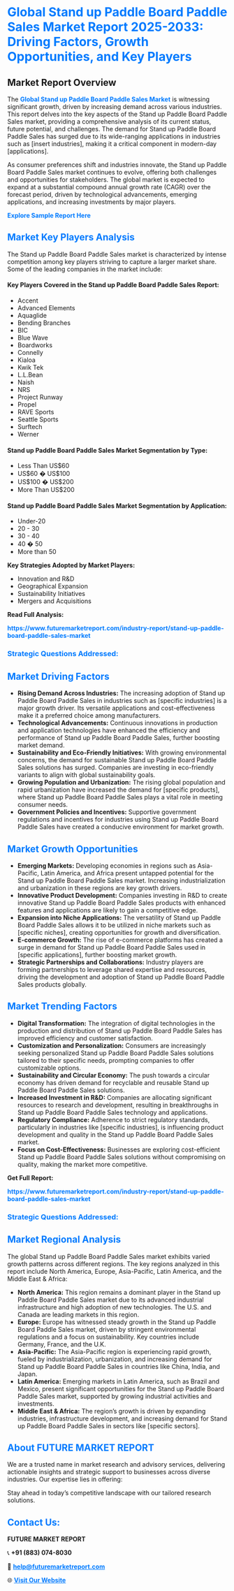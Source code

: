<h1 style="color: #007BFF;">Global Stand up Paddle Board Paddle Sales Market Report 2025-2033: Driving Factors, Growth Opportunities, and Key Players</h1>

<section id="overview">
<h2>Market Report Overview</h2>
<p>The <a href="https://www.futuremarketreport.com/industry-report/stand-up-paddle-board-paddle-sales-market" style="color: #007BFF; text-decoration: none;"><strong>Global Stand up Paddle Board Paddle Sales Market</strong></a> is witnessing significant growth, driven by increasing demand across various industries. This report delves into the key aspects of the Stand up Paddle Board Paddle Sales market, providing a comprehensive analysis of its current status, future potential, and challenges. The demand for Stand up Paddle Board Paddle Sales has surged due to its wide-ranging applications in industries such as [insert industries], making it a critical component in modern-day [applications].</p>
<p>As consumer preferences shift and industries innovate, the Stand up Paddle Board Paddle Sales market continues to evolve, offering both challenges and opportunities for stakeholders. The global market is expected to expand at a substantial compound annual growth rate (CAGR) over the forecast period, driven by technological advancements, emerging applications, and increasing investments by major players.</p>
</section>

<section id="overview">
<p><a href="https://www.futuremarketreport.com/request-sample/reportId=109584" style="color: #007BFF; text-decoration: none;"><strong>Explore Sample Report Here</strong></a></p>
</section>

<section id="key-players">
<h2 style="color: #007BFF;">Market Key Players Analysis</h2>
<p>The Stand up Paddle Board Paddle Sales market is characterized by intense competition among key players striving to capture a larger market share. Some of the leading companies in the market include:</p>
<h4>Key Players Covered in the Stand up Paddle Board Paddle Sales Report:</h4>
<ul><li>Accent</li><li>Advanced Elements</li><li>Aquaglide</li><li>Bending Branches</li><li>BIC</li><li>Blue Wave</li><li>Boardworks</li><li>Connelly</li><li>Kialoa</li><li>Kwik Tek</li><li>L.L.Bean</li><li>Naish</li><li>NRS</li><li>Project Runway</li><li>Propel</li><li>RAVE Sports</li><li>Seattle Sports</li><li>Surftech</li><li>Werner</li></ul>
<h4>Stand up Paddle Board Paddle Sales Market Segmentation by Type:</h4>
<ul><li>Less Than US$60</li><li>US$60 � US$100</li><li>US$100 � US$200</li><li>More Than US$200</li></ul>

<h4>Stand up Paddle Board Paddle Sales Market Segmentation by Application:</h4>
<ul><li>Under-20</li><li>20 - 30</li><li>30 - 40</li><li>40 � 50</li><li>More than 50</li></ul>
<p><strong>Key Strategies Adopted by Market Players:</strong></p>
<ul>
<li>Innovation and R&D</li>
<li>Geographical Expansion</li>
<li>Sustainability Initiatives</li>
<li>Mergers and Acquisitions</li>
</ul>
</section>

<section>
<p><strong>Read Full Analysis: </strong></p><a href="https://www.futuremarketreport.com/industry-report/stand-up-paddle-board-paddle-sales-market" style="color: #007BFF; text-decoration: none;"><strong>https://www.futuremarketreport.com/industry-report/stand-up-paddle-board-paddle-sales-market</strong></a>
<h3 style="color: #007BFF;">Strategic Questions Addressed:</h3>
</section>

<section id="driving-factors">
<h2 style="color: #007BFF;">Market Driving Factors</h2>
<ul>
<li><strong>Rising Demand Across Industries:</strong> The increasing adoption of Stand up Paddle Board Paddle Sales in industries such as [specific industries] is a major growth driver. Its versatile applications and cost-effectiveness make it a preferred choice among manufacturers.</li>
<li><strong>Technological Advancements:</strong> Continuous innovations in production and application technologies have enhanced the efficiency and performance of Stand up Paddle Board Paddle Sales, further boosting market demand.</li>
<li><strong>Sustainability and Eco-Friendly Initiatives:</strong> With growing environmental concerns, the demand for sustainable Stand up Paddle Board Paddle Sales solutions has surged. Companies are investing in eco-friendly variants to align with global sustainability goals.</li>
<li><strong>Growing Population and Urbanization:</strong> The rising global population and rapid urbanization have increased the demand for [specific products], where Stand up Paddle Board Paddle Sales plays a vital role in meeting consumer needs.</li>
<li><strong>Government Policies and Incentives:</strong> Supportive government regulations and incentives for industries using Stand up Paddle Board Paddle Sales have created a conducive environment for market growth.</li>
</ul>
</section>

<section id="growth-opportunities">
<h2 style="color: #007BFF;">Market Growth Opportunities</h2>
<ul>
<li><strong>Emerging Markets:</strong> Developing economies in regions such as Asia-Pacific, Latin America, and Africa present untapped potential for the Stand up Paddle Board Paddle Sales market. Increasing industrialization and urbanization in these regions are key growth drivers.</li>
<li><strong>Innovative Product Development:</strong> Companies investing in R&D to create innovative Stand up Paddle Board Paddle Sales products with enhanced features and applications are likely to gain a competitive edge.</li>
<li><strong>Expansion into Niche Applications:</strong> The versatility of Stand up Paddle Board Paddle Sales allows it to be utilized in niche markets such as [specific niches], creating opportunities for growth and diversification.</li>
<li><strong>E-commerce Growth:</strong> The rise of e-commerce platforms has created a surge in demand for Stand up Paddle Board Paddle Sales used in [specific applications], further boosting market growth.</li>
<li><strong>Strategic Partnerships and Collaborations:</strong> Industry players are forming partnerships to leverage shared expertise and resources, driving the development and adoption of Stand up Paddle Board Paddle Sales products globally.</li>
</ul>
</section>

<section id="trending-factors">
<h2 style="color: #007BFF;">Market Trending Factors</h2>
<ul>
<li><strong>Digital Transformation:</strong> The integration of digital technologies in the production and distribution of Stand up Paddle Board Paddle Sales has improved efficiency and customer satisfaction.</li>
<li><strong>Customization and Personalization:</strong> Consumers are increasingly seeking personalized Stand up Paddle Board Paddle Sales solutions tailored to their specific needs, prompting companies to offer customizable options.</li>
<li><strong>Sustainability and Circular Economy:</strong> The push towards a circular economy has driven demand for recyclable and reusable Stand up Paddle Board Paddle Sales solutions.</li>
<li><strong>Increased Investment in R&D:</strong> Companies are allocating significant resources to research and development, resulting in breakthroughs in Stand up Paddle Board Paddle Sales technology and applications.</li>
<li><strong>Regulatory Compliance:</strong> Adherence to strict regulatory standards, particularly in industries like [specific industries], is influencing product development and quality in the Stand up Paddle Board Paddle Sales market.</li>
<li><strong>Focus on Cost-Effectiveness:</strong> Businesses are exploring cost-efficient Stand up Paddle Board Paddle Sales solutions without compromising on quality, making the market more competitive.</li>
</ul>
</section>

<section>
<p><strong>Get Full Report: </strong></p><a href="https://www.futuremarketreport.com/industry-report/stand-up-paddle-board-paddle-sales-market" style="color: #007BFF; text-decoration: none;"><strong>https://www.futuremarketreport.com/industry-report/stand-up-paddle-board-paddle-sales-market</strong></a>
<h3 style="color: #007BFF;">Strategic Questions Addressed:</h3>
</section>


<section id="regional-analysis">
<h2 style="color: #007BFF;">Market Regional Analysis</h2>
<p>The global Stand up Paddle Board Paddle Sales market exhibits varied growth patterns across different regions. The key regions analyzed in this report include North America, Europe, Asia-Pacific, Latin America, and the Middle East & Africa:</p>
<ul>
<li><strong>North America:</strong> This region remains a dominant player in the Stand up Paddle Board Paddle Sales market due to its advanced industrial infrastructure and high adoption of new technologies. The U.S. and Canada are leading markets in this region.</li>
<li><strong>Europe:</strong> Europe has witnessed steady growth in the Stand up Paddle Board Paddle Sales market, driven by stringent environmental regulations and a focus on sustainability. Key countries include Germany, France, and the U.K.</li>
<li><strong>Asia-Pacific:</strong> The Asia-Pacific region is experiencing rapid growth, fueled by industrialization, urbanization, and increasing demand for Stand up Paddle Board Paddle Sales in countries like China, India, and Japan.</li>
<li><strong>Latin America:</strong> Emerging markets in Latin America, such as Brazil and Mexico, present significant opportunities for the Stand up Paddle Board Paddle Sales market, supported by growing industrial activities and investments.</li>
<li><strong>Middle East & Africa:</strong> The region’s growth is driven by expanding industries, infrastructure development, and increasing demand for Stand up Paddle Board Paddle Sales in sectors like [specific sectors].</li>
</ul>
</section>

<footer>
<h2 style="color: #007BFF;">About FUTURE MARKET REPORT</h2>
<p>We are a trusted name in market research and advisory services, delivering actionable insights and strategic support to businesses across diverse industries. Our expertise lies in offering:</p>

<p>Stay ahead in today’s competitive landscape with our tailored research solutions.</p>

<h2 style="color: #007BFF;">Contact Us:</h2>
<p><strong>FUTURE MARKET REPORT</strong></p>
<p>📞 <strong>+91 (883) 074-8030</strong></p>
<p>📧 <strong><a href="mailto:help@futuremarketreport.com" style="color: #007BFF;">help@futuremarketreport.com</a></strong></p>
<p>🌐 <strong><a href="https://www.futuremarketreport.com/" style="color: #007BFF;">Visit Our Website</a></strong></p>
</footer>